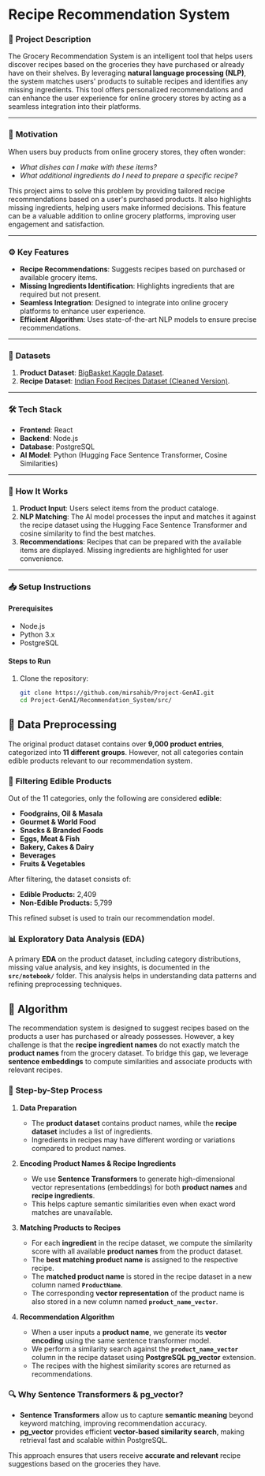 # Recipe Recommendation System  

### 🛒 **Project Description**  
The Grocery Recommendation System is an intelligent tool that helps users discover recipes based on the groceries they have purchased or already have on their shelves. By leveraging **natural language processing (NLP)**, the system matches users' products to suitable recipes and identifies any missing ingredients. This tool offers personalized recommendations and can enhance the user experience for online grocery stores by acting as a seamless integration into their platforms.  

---

### 🌟 **Motivation**  
When users buy products from online grocery stores, they often wonder:  
- *What dishes can I make with these items?*  
- *What additional ingredients do I need to prepare a specific recipe?*  

This project aims to solve this problem by providing tailored recipe recommendations based on a user's purchased products. It also highlights missing ingredients, helping users make informed decisions. This feature can be a valuable addition to online grocery platforms, improving user engagement and satisfaction.  

---

### ⚙️ **Key Features**  
- **Recipe Recommendations**: Suggests recipes based on purchased or available grocery items.  
- **Missing Ingredients Identification**: Highlights ingredients that are required but not present.  
- **Seamless Integration**: Designed to integrate into online grocery platforms to enhance user experience.  
- **Efficient Algorithm**: Uses state-of-the-art NLP models to ensure precise recommendations.  

---

### 📂 **Datasets**  
1. **Product Dataset**: [BigBasket Kaggle Dataset](https://www.kaggle.com/datasets/surajjha101/bigbasket-entire-product-list-28k-datapoints).  
2. **Recipe Dataset**: [Indian Food Recipes Dataset (Cleaned Version)](https://www.kaggle.com/datasets/sooryaprakash12/cleaned-indian-recipes-dataset).  

---

### 🛠️ **Tech Stack**  
- **Frontend**: React  
- **Backend**: Node.js  
- **Database**: PostgreSQL  
- **AI Model**: Python (Hugging Face Sentence Transformer, Cosine Similarities)  

---

### 🚀 **How It Works**  
1. **Product Input**: Users select items from the product cataloge.  
2. **NLP Matching**: The AI model processes the input and matches it against the recipe dataset using the Hugging Face Sentence Transformer and cosine similarity to find the best matches.  
3. **Recommendations**: Recipes that can be prepared with the available items are displayed. Missing ingredients are highlighted for user convenience.  

---


### 📥 **Setup Instructions**  

#### Prerequisites  
- Node.js  
- Python 3.x  
- PostgreSQL 

#### Steps to Run  
1. Clone the repository:  
   ```bash  
   git clone https://github.com/mirsahib/Project-GenAI.git
   cd Project-GenAI/Recommendation_System/src/
   ```
## 🧹 Data Preprocessing  

The original product dataset contains over **9,000 product entries**, categorized into **11 different groups**. However, not all categories contain edible products relevant to our recommendation system.  

### 🔹 **Filtering Edible Products**  
Out of the 11 categories, only the following are considered **edible**:  
- **Foodgrains, Oil & Masala**  
- **Gourmet & World Food**  
- **Snacks & Branded Foods**  
- **Eggs, Meat & Fish**  
- **Bakery, Cakes & Dairy**  
- **Beverages**  
- **Fruits & Vegetables**  

After filtering, the dataset consists of:  
- **Edible Products:** 2,409  
- **Non-Edible Products:** 5,799  

This refined subset is used to train our recommendation model.  

### 📊 **Exploratory Data Analysis (EDA)**  
A primary **EDA** on the product dataset, including category distributions, missing value analysis, and key insights, is documented in the **`src/notebook/`** folder. This analysis helps in understanding data patterns and refining preprocessing techniques.

## 🧠 Algorithm  

The recommendation system is designed to suggest recipes based on the products a user has purchased or already possesses. However, a key challenge is that the **recipe ingredient names** do not exactly match the **product names** from the grocery dataset. To bridge this gap, we leverage **sentence embeddings** to compute similarities and associate products with relevant recipes.  

### 🔹 **Step-by-Step Process**  

1. **Data Preparation**  
   - The **product dataset** contains product names, while the **recipe dataset** includes a list of ingredients.  
   - Ingredients in recipes may have different wording or variations compared to product names.  

2. **Encoding Product Names & Recipe Ingredients**  
   - We use **Sentence Transformers** to generate high-dimensional vector representations (embeddings) for both **product names** and **recipe ingredients**.  
   - This helps capture semantic similarities even when exact word matches are unavailable.  

3. **Matching Products to Recipes**  
   - For each **ingredient** in the recipe dataset, we compute the similarity score with all available **product names** from the product dataset.  
   - The **best matching product name** is assigned to the respective recipe.  
   - The **matched product name** is stored in the recipe dataset in a new column named **`ProductName`**.  
   - The corresponding **vector representation** of the product name is also stored in a new column named **`product_name_vector`**.  

4. **Recommendation Algorithm**  
   - When a user inputs a **product name**, we generate its **vector encoding** using the same sentence transformer model.  
   - We perform a similarity search against the **`product_name_vector`** column in the recipe dataset using **PostgreSQL pg_vector** extension.  
   - The recipes with the highest similarity scores are returned as recommendations.  

### 🔍 **Why Sentence Transformers & pg_vector?**  
- **Sentence Transformers** allow us to capture **semantic meaning** beyond keyword matching, improving recommendation accuracy.  
- **pg_vector** provides efficient **vector-based similarity search**, making retrieval fast and scalable within PostgreSQL.  

This approach ensures that users receive **accurate and relevant** recipe suggestions based on the groceries they have.  


  

